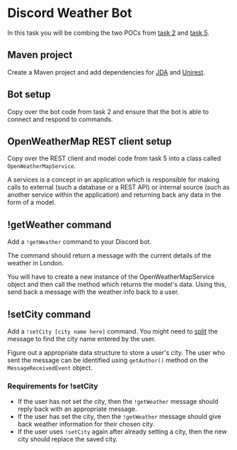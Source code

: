 # Discord Weather Bot
In this task you will be combing the two POCs from [task 2](https://github.com/IsAwesum/training-material/blob/main/task2.md) and [task 5](https://github.com/IsAwesum/training-material/blob/main/task5.md).


## Maven project
Create a Maven project and add dependencies for [JDA](https://github.com/DV8FromTheWorld/JDA) and [Unirest](http://kong.github.io/unirest-java/).

## Bot setup
Copy over the bot code from task 2 and ensure that the bot is able to connect and respond to commands.

## OpenWeatherMap REST client setup
Copy over the REST client and model code from task 5 into a class called `OpenWeatherMapService`.

A services is a concept in an application which is responsible for making calls to external (such a database or a REST API) or internal source (such as another service within the application) and returning back any data in the form of a model.

## !getWeather command
Add a `!getWeather` command to your Discord bot.

The command should return a message with the current details of the weather in London.

You will have to create a new instance of the OpenWeatherMapService object and then call the method which returns the model's data. Using this, send back a message with the weather info back to a user.

## !setCity command
Add a `!setCity [city name here]` command. You might need to [split](https://www.baeldung.com/string/split) the message to find the city name entered by the user.

Figure out a appropriate data structure to store a user's city. The user who sent the message can be identified using `getAuthor()` method on the `MessageReceivedEvent` object.

### Requirements for !setCity
* If the user has not set the city, then the `!getWeather` message should reply back with an appropriate message.
* If the user has set the city, then the `!getWeather` message should give back weather information for their chosen city.
* If the user uses `!setCity` again after already setting a city, then the new city should replace the saved city.

